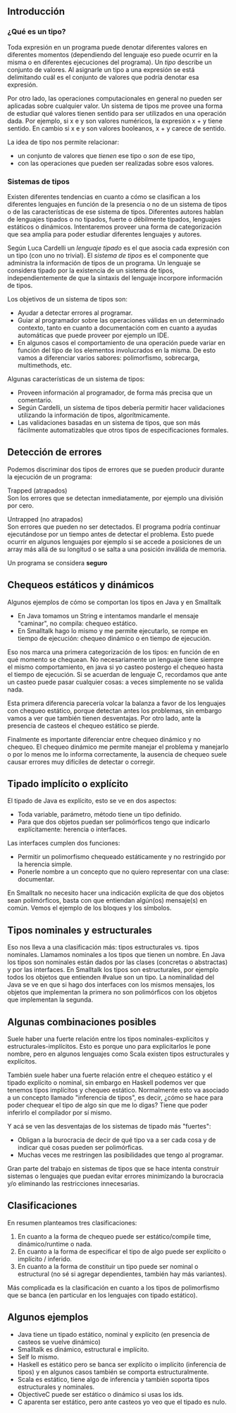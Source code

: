Introducción
------------

### ¿Qué es un tipo?

Toda expresión en un programa puede denotar diferentes valores en diferentes momentos (dependiendo del lenguaje eso puede ocurrir en la misma o en diferentes ejecuciones del programa). Un *tipo* describe un conjunto de valores. Al asignarle un tipo a una expresión se está delimitando cuál es el conjunto de valores que podría denotar esa expresión.

Por otro lado, las operaciones computacionales en general no pueden ser aplicadas sobre cualquier valor. Un sistema de tipos me provee una forma de estudiar qué valores tienen sentido para ser utilizados en una operación dada. Por ejemplo, si x e y son valores numéricos, la expresión x + y tiene sentido. En cambio si x e y son valores booleanos, x + y carece de sentido.

La idea de tipo nos permite relacionar:

-   un conjunto de valores que *tienen* ese tipo o *son* de ese tipo,
-   con las operaciones que pueden ser realizadas sobre esos valores.

### Sistemas de tipos

Existen diferentes tendencias en cuanto a cómo se clasifican a los diferentes lenguajes en función de la presencia o no de un sistema de tipos o de las características de ese sistema de tipos. Diferentes autores hablan de lenguajes tipados o no tipados, fuerte o débilmente tipados, lenguajes estáticos o dinámicos. Intentaremos proveer una forma de categorización que sea amplia para poder estudiar diferentes lenguajes y autores.

Según Luca Cardelli un *lenguaje tipado* es el que asocia cada expresión con un tipo (con uno no trivial). El *sistema de tipos* es el componente que administra la información de tipos de un programa. Un lenguaje se considera tipado por la existencia de un sistema de tipos, independientemente de que la sintaxis del lenguaje incorpore información de tipos.

Los objetivos de un sistema de tipos son:

-   Ayudar a detectar errores al programar.
-   Guiar al programador sobre las operaciones válidas en un determinado contexto, tanto en cuanto a documentación com en cuanto a ayudas automáticas que puede proveer por ejemplo un IDE.
-   En algunos casos el comportamiento de una operación puede variar en función del tipo de los elementos involucrados en la misma. De esto vamos a diferenciar varios sabores: polimorfismo, sobrecarga, multimethods, etc.

Algunas características de un sistema de tipos:

-   Proveen información al programador, de forma más precisa que un comentario.
-   Según Cardelli, un sistema de tipos debería permitir hacer validaciones utilizando la información de tipos, algorítmicamente.
-   Las validaciones basadas en un sistema de tipos, que son más fácilmente automatizables que otros tipos de especificaciones formales.

Detección de errores
--------------------

Podemos discriminar dos tipos de errores que se pueden producir durante la ejecución de un programa:

Trapped (atrapados)  
Son los errores que se detectan inmediatamente, por ejemplo una división por cero.

Untrapped (no atrapados)  
Son errores que pueden no ser detectados. El programa podría continuar ejecutándose por un tiempo antes de detectar el problema. Esto puede ocurrir en algunos lenguajes por ejemplo si se accede a posiciones de un array más allá de su longitud o se salta a una posición inválida de memoria.

Un programa se considera **seguro**

Chequeos estáticos y dinámicos
------------------------------

Algunos ejemplos de cómo se comportan los tipos en Java y en Smalltalk

-   En Java tomamos un String e intentamos mandarle el mensaje "caminar", no compila: chequeo estático.
-   En Smalltalk hago lo mismo y me permite ejecutarlo, se rompe en tiempo de ejecución: chequeo dinámico o en tiempo de ejecución.

Eso nos marca una primera categorización de los tipos: en función de en qué momento se chequean. No necesariamente un lenguaje tiene siempre el mismo comportamiento, en java si yo casteo postergo el chequeo hasta el tiempo de ejecución. Si se acuerdan de lenguaje C, recordamos que ante un casteo puede pasar cualquier cosas: a veces simplemente no se valida nada.

Esta primera diferencia parecería volcar la balanza a favor de los lenguajes con chequeo estático, porque detectan antes los problemas, sin embargo vamos a ver que también tienen desventajas. Por otro lado, ante la presencia de casteos el chequeo estático se pierde.

Finalmente es importante diferenciar entre chequeo dinámico y no chequeo. El chequeo dinámico me permite manejar el problema y manejarlo o por lo menos me lo informa correctamente, la ausencia de chequeo suele causar errores muy difíciles de detectar o corregir.

Tipado implícito o explícito
----------------------------

El tipado de Java es explícito, esto se ve en dos aspectos:

-   Toda variable, parámetro, método tiene un tipo definido.
-   Para que dos objetos puedan ser polimórficos tengo que indicarlo explícitamente: herencia o interfaces.

Las interfaces cumplen dos funciones:

-   Permitir un polimorfismo chequeado estáticamente y no restringido por la herencia simple.
-   Ponerle nombre a un concepto que no quiero representar con una clase: documentar.

En Smalltalk no necesito hacer una indicación explícita de que dos objetos sean polimórficos, basta con que entiendan algún(os) mensaje(s) en común. Vemos el ejemplo de los bloques y los símbolos.

Tipos nominales y estructurales
-------------------------------

Eso nos lleva a una clasificación más: tipos estructurales vs. tipos nominales. Llamamos nominales a los tipos que tienen un nombre. En Java los tipos son nominales están dados por las clases (concretas o abstractas) y por las interfaces. En Smalltalk los tipos son estructurales, por ejemplo todos los objetos que entienden \#value son un tipo. La nominalidad del Java se ve en que si hago dos interfaces con los mismos mensajes, los objetos que implementan la primera no son polimórficos con los objetos que implementan la segunda.

Algunas combinaciones posibles
------------------------------

Suele haber una fuerte relación entre los tipos nominales-explícitos y estructurales-implícitos. Esto es porque uno para explicitarlos le pone nombre, pero en algunos lenguajes como Scala existen tipos estructurales y explícitos.

También suele haber una fuerte relación entre el chequeo estático y el tipado explícito o nominal, sin embargo en Haskell podemos ver que tenemos tipos implícitos y chequeo estático. Normalmente esto va asociado a un concepto llamado "inferencia de tipos", es decir, ¿cómo se hace para poder chequear el tipo de algo sin que me lo digas? Tiene que poder inferirlo el compilador por sí mismo.

Y acá se ven las desventajas de los sistemas de tipado más "fuertes":

-   Obligan a la burocracia de decir de qué tipo va a ser cada cosa y de indicar qué cosas pueden ser polimórficas.
-   Muchas veces me restringen las posibilidades que tengo al programar.

Gran parte del trabajo en sistemas de tipos que se hace intenta construir sistemas o lenguajes que puedan evitar errores minimizando la burocracia y/o eliminando las restricciones innecesarias.

Clasificaciones
---------------

En resumen planteamos tres clasificaciones:

1.  En cuanto a la forma de chequeo puede ser estático/compile time, dinámico/runtime o nada.
2.  En cuanto a la forma de especificar el tipo de algo puede ser explícito o implícito / inferido.
3.  En cuanto a la forma de constituir un tipo puede ser nominal o estructural (no sé si agregar dependientes, también hay más variantes).

Más complicada es la clasificación en cuanto a los tipos de polimorfismo que se banca (en particular en los lenguajes con tipado estático).

Algunos ejemplos
----------------

-   Java tiene un tipado estático, nominal y explícito (en presencia de casteos se vuelve dinámico)
-   Smalltalk es dinámico, estructural e implícito.
-   Self lo mismo.
-   Haskell es estático pero se banca ser explícito o implícito (inferencia de tipos) y en algunos casos también se comporta estructuralmente.
-   Scala es estático, tiene algo de inferencia y también soporta tipos estructurales y nominales.
-   ObjectiveC puede ser estático o dinámico si usas los ids.
-   C aparenta ser estático, pero ante casteos yo veo que el tipado es nulo.

